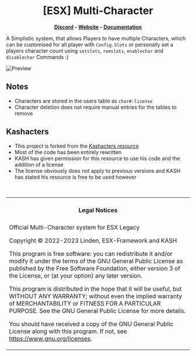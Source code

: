 <h1 align="center">[ESX] Multi-Character</a></h1><p align="center"><b><a href="https://discord.esx-framework.org/">Discord</a> - <a href="https://esx-framework.org/">Website</a> - <a href="https://documentation.esx-framework.org/">Documentation</a></b></h5>

A Simplistic system, that allows Players to have multiple Characters, which can be customised for all player with `Config.Slots` or personally set a players character count using `setslots`, `remslots`, `enablechar` and `disablechar` Commands :)

![Preview](https://i.imgur.com/EAHImD0.png)

## Notes

- Characters are stored in the users table as `char#:license`
- Character deletion does not require manual entries for the tables to remove

## Kashacters

- This project is forked from the [Kashacters resource](https://github.com/FiveEYZ/esx_kashacter)
- Most of the code has been entirely rewritten
- KASH has given permission for this resource to use his code and the addition of a license
- The license obviously does not apply to previous versions and KASH has stated his resource is free to be used however

<br>
<table><tr><td><h4 align="center">Legal Notices</h4></tr></td>
<tr><td>
Official Multi-Character system for ESX Legacy

Copyright © 2022-2023 Linden, ESX-Framework and KASH

This program is free software: you can redistribute it and/or modify
it under the terms of the GNU General Public License as published by
the Free Software Foundation, either version 3 of the License, or
(at your option) any later version.

This program is distributed in the hope that it will be useful,
but WITHOUT ANY WARRANTY; without even the implied warranty of
MERCHANTABILITY or FITNESS FOR A PARTICULAR PURPOSE. See the
GNU General Public License for more details.

You should have received a copy of the GNU General Public License
along with this program. If not, see <https://www.gnu.org/licenses>.

</td></tr></table>
